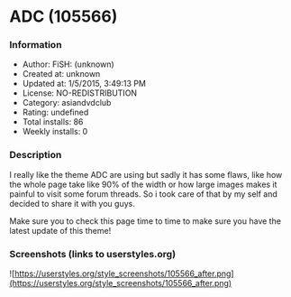 # ADC (105566)

### Information
- Author: FiSH: (unknown)
- Created at: unknown
- Updated at: 1/5/2015, 3:49:13 PM
- License: NO-REDISTRIBUTION
- Category: asiandvdclub
- Rating: undefined
- Total installs: 86
- Weekly installs: 0


### Description
I really like the theme ADC are using but sadly it has some flaws, like how the whole page take like 90% of the width or how large images makes it painful to visit some forum threads. So i took care of that by my self and decided to share it with you guys.

Make sure you to check this page time to time to make sure you have the latest update of this theme!


### Screenshots (links to userstyles.org)
![https://userstyles.org/style_screenshots/105566_after.png](https://userstyles.org/style_screenshots/105566_after.png)


